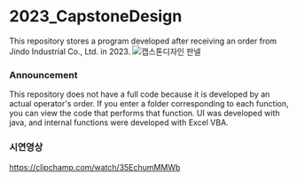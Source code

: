 # 2023_CapstoneDesign
This repository stores a program developed after receiving an order from Jindo Industrial Co., Ltd. in 2023.
![캡스톤디자인 판넬](https://github.com/ShinHeeYoun/2023_CapstoneDesign/assets/43941399/88e644d8-01b7-4501-921c-1283b2b851b2)
### Announcement
This repository does not have a full code because it is developed by an actual operator's order.
If you enter a folder corresponding to each function, you can view the code that performs that function.
UI was developed with java, and internal functions were developed with Excel VBA.

 ### 시연영상
https://clipchamp.com/watch/35EchumMMWb
